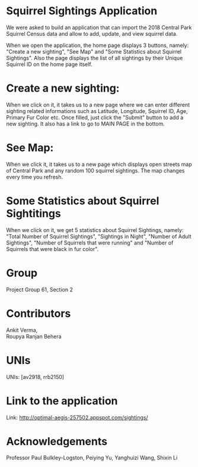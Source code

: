 # Squirrel Sightings Application

We were asked to build an application that can import the 2018 Central Park Squirrel Census data and allow to add, update, and view squirrel data.

When we open the application, the home page displays 3 buttons, namely: "Create a new sighting", "See Map" and "Some Statistics about Squirrel Sightings". Also the page displays the list of all sightings by their Unique Squirrel ID on the home page itself.

# Create a new sighting: 
When we click on it, it takes us to a new page where we can enter different sighting related informations such as Latitude, Longitude, Squirrel ID, Age, Primary Fur Color etc. Once filled, just click the "Submit" button to add a new sighting. It also has a link to go to MAIN PAGE in the bottom.

# See Map:
When we click it, it takes us to a new page which displays open streets map of Central Park and any random 100 squirrel sightings. The map changes every time you refresh.

# Some Statistics about Squirrel Sightitings

When we click on it, we get 5 statistics about Squirrel Sightings, namely: "Total Number of Squirrel Sightings", "Sightings in Night", "Number of Adult Sightings", "Number of Squirrels that were running" and "Number of Squirrels that were black in fur color".



# Group

Project Group 61,
Section 2

# Contributors

Ankit Verma,  
Roupya Ranjan Behera

# UNIs

UNIs: [av2918, rrb2150]

# Link to the application

Link: http://optimal-aegis-257502.appspot.com/sightings/

# Acknowledgements

Professor Paul Bulkley-Logston, 
Peiying Yu, 
Yanghuizi Wang, 
Shixin Li
